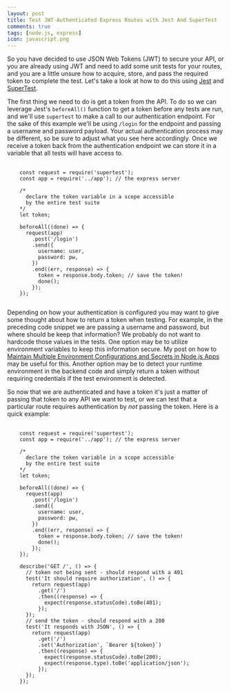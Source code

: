```yaml
---
layout: post
title: Test JWT-Authenticated Express Routes with Jest And SuperTest
comments: true
tags: [node.js, express]
icon: javascript.png
---
```


So you have decided to use JSON Web Tokens (JWT) to secure your API, or you are already using JWT and need to add some unit tests for your routes, and you are a little unsure how to acquire, store, and pass the required token to complete the test. Let's take a look at how to do this using [Jest](https://facebook.github.io/jest/) and [SuperTest](https://www.npmjs.com/package/supertest).

The first thing we need to do is get a token from the API. To do so we can leverage Jest's `beforeAll()` function to get a token before any tests are run, and we'll use `supertest` to make a call to our authentication endpoint. For the sake of this example we'll be using `/login` for the endpoint and passing a username and password payload. Your actual authentication process may be different, so be sure to adjust what you see here accordingly. Once we receive a token back from the authentication endpoint we can store it in a variable that all tests will have access to.

<pre>
  <code class="lang-js">
    const request = require('supertest');
    const app = require('../app'); // the express server

    /*
      declare the token variable in a scope accessible
      by the entire test suite
    */
    let token;

    beforeAll((done) => {
      request(app)
        .post('/login')
        .send({
          username: user,
          password: pw,
        })
        .end((err, response) => {
          token = response.body.token; // save the token!
          done();
        });
    });
  </code>
</pre>

Depending on how your authentication is configured you may want to give some thought about how to return a token when testing. For example, in the preceding code snippet we are passing a username and password, but where should be keep that information? We probably do not want to hardcode those values in the tests. One option may be to utilize environment variables to keep this information secure. My post on how to [Maintain Multiple Environment Configurations and Secrets in Node.js Apps](https://blog.stvmlbrn.com/2018/01/13/maintain-multiple-configurations-and-secrets-in-node-apps.html) may be useful for this. Another option may be to detect your runtime environment in the backend code and simply return a token without requiring credentials if the test environment is detected.

So now that we are authenticated and have a token it's just a matter of passing that token to any API we want to test, or we can test that a particular route requires authentication by *not* passing the token. Here is a quick example:

<pre>
  <code class="lang-js">
    const request = require('supertest');
    const app = require('../app'); // the express server

    /*
      declare the token variable in a scope accessible
      by the entire test suite
    */
    let token;

    beforeAll((done) => {
      request(app)
        .post('/login')
        .send({
          username: user,
          password: pw,
        })
        .end((err, response) => {
          token = response.body.token; // save the token!
          done();
        });
    });

    describe('GET /', () => {
      // token not being sent - should respond with a 401
      test('It should require authorization', () => {
        return request(app)
          .get('/')
          .then((response) => {
            expect(response.statusCode).toBe(401);
          });
      });
      // send the token - should respond with a 200
      test('It responds with JSON', () => {
        return request(app)
          .get('/')
          .set('Authorization', `Bearer ${token}`)
          .then((response) => {
            expect(response.statusCode).toBe(200);
            expect(response.type).toBe('application/json');
          });
      });
    });
  </code>
</pre>


